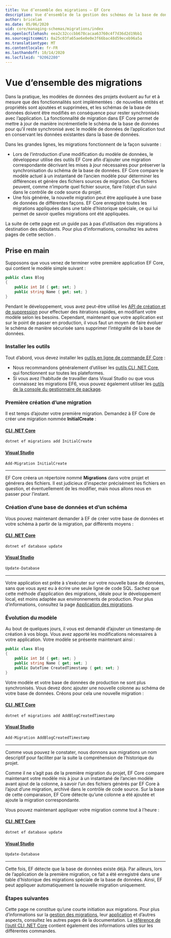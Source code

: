 ```yaml
---
title: Vue d’ensemble des migrations – EF Core
description: Vue d’ensemble de la gestion des schémas de la base de données avec Entity Framework Core à l’aide des migrations.
author: bricelam
ms.date: 05/06/2020
uid: core/managing-schemas/migrations/index
ms.openlocfilehash: eea2c32cccbb678cacaa63760c4f7d36d2d19bb1
ms.sourcegitcommit: 0a25c03fa65ae6e0e0e3f66bac48d59eceb96a5a
ms.translationtype: MT
ms.contentlocale: fr-FR
ms.lasthandoff: 10/14/2020
ms.locfileid: "92062280"
---
```

# <a name="migrations-overview"></a>Vue d’ensemble des migrations

Dans la pratique, les modèles de données des projets évoluent au fur et à mesure que des fonctionnalités sont implémentées : de nouvelles entités et propriétés sont ajoutées et supprimées, et les schémas de la base de données doivent être modifiés en conséquence pour rester synchronisés avec l’application. La fonctionnalité de migration dans EF Core permet de mettre à jour de manière incrémentielle le schéma de la base de données pour qu’il reste synchronisé avec le modèle de données de l’application tout en conservant les données existantes dans la base de données.

Dans les grandes lignes, les migrations fonctionnent de la façon suivante :

* Lors de l’introduction d’une modification du modèle de données, le développeur utilise des outils EF Core afin d’ajouter une migration correspondante décrivant les mises à jour nécessaires pour préserver la synchronisation du schéma de la base de données. EF Core compare le modèle actuel à un instantané de l’ancien modèle pour déterminer les différences et génère des fichiers sources de migration. Ces fichiers peuvent, comme n’importe quel fichier source, faire l’objet d’un suivi dans le contrôle de code source du projet.
* Une fois générée, la nouvelle migration peut être appliquée à une base de données de différentes façons. EF Core enregistre toutes les migrations appliquées dans une table d’historique spéciale, ce qui lui permet de savoir quelles migrations ont été appliquées.

La suite de cette page est un guide pas à pas d’utilisation des migrations à destination des débutants. Pour plus d’informations, consultez les autres pages de cette section .

## <a name="getting-started"></a>Prise en main

Supposons que vous venez de terminer votre première application EF Core, qui contient le modèle simple suivant :

```csharp
public class Blog
{
    public int Id { get; set; }
    public string Name { get; set; }
}
```

Pendant le développement, vous avez peut-être utilisé les [API de création et de suppression](xref:core/managing-schemas/ensure-created) pour effectuer des itérations rapides, en modifiant votre modèle selon les besoins. Cependant, maintenant que votre application est sur le point de passer en production, il vous faut un moyen de faire évoluer le schéma de manière sécurisée sans supprimer l’intégralité de la base de données.

### <a name="install-the-tools"></a>Installer les outils

Tout d’abord, vous devez installer les [outils en ligne de commande EF Core](xref:core/miscellaneous/cli/index) :

* Nous recommandons généralement d’utiliser les [outils CLI .NET Core](xref:core/miscellaneous/cli/dotnet), qui fonctionnent sur toutes les plateformes.
* Si vous avez l’habitude de travailler dans Visual Studio ou que vous connaissez les migrations EF6, vous pouvez également utiliser les [outils de la console du gestionnaire de package](xref:core/miscellaneous/cli/powershell).

### <a name="create-your-first-migration"></a>Première création d’une migration

Il est temps d’ajouter votre première migration. Demandez à EF Core de créer une migration nommée **InitialCreate** :

#### <a name="net-core-cli"></a>[CLI .NET Core](#tab/dotnet-core-cli)

```dotnetcli
dotnet ef migrations add InitialCreate
```

#### <a name="visual-studio"></a>[Visual Studio](#tab/vs)

```powershell
Add-Migration InitialCreate
```

***

EF Core créera un répertoire nommé **Migrations** dans votre projet et générera des fichiers. Il est judicieux d’inspecter précisément les fichiers en question, et éventuellement de les modifier, mais nous allons nous en passer pour l’instant.

### <a name="create-your-database-and-schema"></a>Création d’une base de données et d’un schéma

Vous pouvez maintenant demander à EF de créer votre base de données et votre schéma à partir de la migration, par différents moyens :

#### <a name="net-core-cli"></a>[CLI .NET Core](#tab/dotnet-core-cli)

```dotnetcli
dotnet ef database update
```
#### <a name="visual-studio"></a>[Visual Studio](#tab/vs)

```powershell
Update-Database
```

***

Votre application est prête à s’exécuter sur votre nouvelle base de données, sans que vous ayez eu à écrire une seule ligne de code SQL. Sachez que cette méthode d’application des migrations, idéale pour le développement local, est moins adaptée aux environnements de production. Pour plus d’informations, consultez la page [Application des migrations](xref:core/managing-schemas/migrations/applying).

### <a name="evolving-your-model"></a>Évolution du modèle

Au bout de quelques jours, il vous est demandé d’ajouter un timestamp de création à vos blogs. Vous avez apporté les modifications nécessaires à votre application. Votre modèle se présente maintenant ainsi :

```csharp
public class Blog
{
    public int Id { get; set; }
    public string Name { get; set; }
    public DateTime CreatedTimestamp { get; set; }
}
```

Votre modèle et votre base de données de production ne sont plus synchronisés. Vous devez donc ajouter une nouvelle colonne au schéma de votre base de données. Créons pour cela une nouvelle migration :

#### <a name="net-core-cli"></a>[CLI .NET Core](#tab/dotnet-core-cli)

```dotnetcli
dotnet ef migrations add AddBlogCreatedTimestamp
```

#### <a name="visual-studio"></a>[Visual Studio](#tab/vs)

```powershell
Add-Migration AddBlogCreatedTimestamp
```

***

Comme vous pouvez le constater, nous donnons aux migrations un nom descriptif pour faciliter par la suite la compréhension de l’historique du projet.

Comme il ne s’agit pas de la première migration du projet, EF Core compare maintenant votre modèle mis à jour à un instantané de l’ancien modèle avant ajout de la colonne, à savoir l’un des fichiers générés par EF Core à l’ajout d’une migration, archivé dans le contrôle de code source. Sur la base de cette comparaison, EF Core détecte qu’une colonne a été ajoutée et ajoute la migration correspondante.

Vous pouvez maintenant appliquer votre migration comme tout à l’heure :

#### <a name="net-core-cli"></a>[CLI .NET Core](#tab/dotnet-core-cli)

```dotnetcli
dotnet ef database update
```
#### <a name="visual-studio"></a>[Visual Studio](#tab/vs)

```powershell
Update-Database
```

***

Cette fois, EF détecte que la base de données existe déjà. Par ailleurs, lors de l’application de la première migration, ce fait a été enregistré dans une table d’historique des migrations spéciale de la base de données. Ainsi, EF peut appliquer automatiquement la nouvelle migration uniquement.

### <a name="next-steps"></a>Étapes suivantes

Cette page ne constitue qu’une courte initiation aux migrations. Pour plus d’informations sur la [gestion des migrations](xref:core/managing-schemas/migrations/managing), leur [application](xref:core/managing-schemas/migrations/applying) et d’autres aspects, consultez les autres pages de la documentation. La [référence de l’outil CLI .NET Core](xref:core/miscellaneous/cli/index) contient également des informations utiles sur les différentes commandes.
